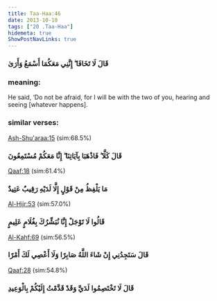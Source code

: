 ```yaml
---
title: Taa-Haa:46
date: 2013-10-10
tags: ["20 .Taa-Haa"]
hidemeta: true 
ShowPostNavLinks: true 
---
```

### قَالَ لَا تَخَافَا ۖ إِنَّنِي مَعَكُمَا أَسْمَعُ وَأَرَىٰ
### meaning: 
He said, ‘Do not be afraid, for I will be with the two of you, hearing and seeing [whatever happens].
### similar verses: 

[Ash-Shu'araa:15](/26/15) (sim:68.5%)

### قَالَ كَلَّا ۖ فَاذْهَبَا بِآيَاتِنَا ۖ إِنَّا مَعَكُمْ مُسْتَمِعُونَ

[Qaaf:18](/50/18) (sim:61.4%)

### مَا يَلْفِظُ مِنْ قَوْلٍ إِلَّا لَدَيْهِ رَقِيبٌ عَتِيدٌ

[Al-Hijr:53](/15/53) (sim:57.0%)

### قَالُوا لَا تَوْجَلْ إِنَّا نُبَشِّرُكَ بِغُلَامٍ عَلِيمٍ

[Al-Kahf:69](/18/69) (sim:56.5%)

### قَالَ سَتَجِدُنِي إِنْ شَاءَ اللَّهُ صَابِرًا وَلَا أَعْصِي لَكَ أَمْرًا

[Qaaf:28](/50/28) (sim:54.8%)

### قَالَ لَا تَخْتَصِمُوا لَدَيَّ وَقَدْ قَدَّمْتُ إِلَيْكُمْ بِالْوَعِيدِ
